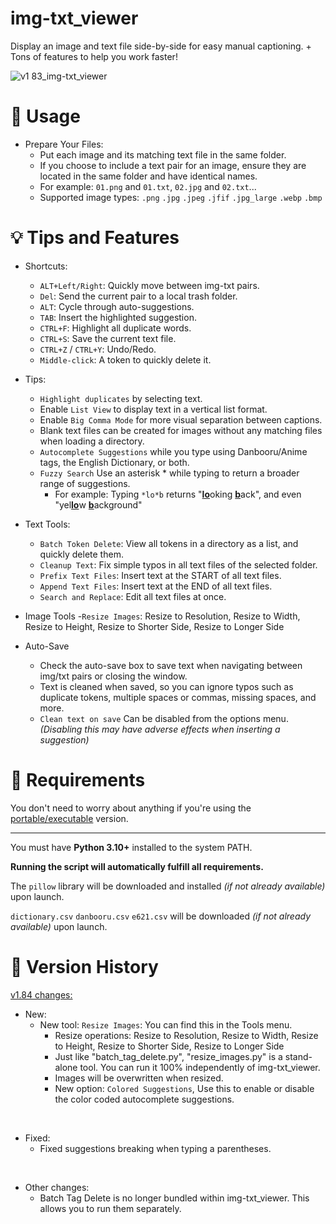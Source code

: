 # img-txt_viewer
Display an image and text file side-by-side for easy manual captioning. + Tons of features to help you work faster!

![v1 83_img-txt_viewer](https://github.com/Nenotriple/img-txt_viewer/assets/70049990/0c98427f-bbe7-478c-8972-a10a7df0fd86)

# 📝 Usage

- Prepare Your Files:
  - Put each image and its matching text file in the same folder.
  - If you choose to include a text pair for an image, ensure they are located in the same folder and have identical names.
  - For example: `01.png` and `01.txt`, `02.jpg` and `02.txt`...
  - Supported image types: `.png` `.jpg` `.jpeg` `.jfif` `.jpg_large` `.webp` `.bmp`


# 💡 Tips and Features

- Shortcuts:
  - `ALT+Left/Right`: Quickly move between img-txt pairs.
  - `Del`: Send the current pair to a local trash folder.
  - `ALT`: Cycle through auto-suggestions.
  - `TAB`: Insert the highlighted suggestion.
  - `CTRL+F`: Highlight all duplicate words. 
  - `CTRL+S`: Save the current text file.
  - `CTRL+Z` / `CTRL+Y`: Undo/Redo.
  - `Middle-click`: A token to quickly delete it.

- Tips:
  - `Highlight duplicates` by selecting text.
  - Enable `List View` to display text in a vertical list format.
  - Enable `Big Comma Mode` for more visual separation between captions.
  - Blank text files can be created for images without any matching files when loading a directory.
  - `Autocomplete Suggestions` while you type using Danbooru/Anime tags, the English Dictionary, or both. 
  - `Fuzzy Search` Use an asterisk * while typing to return a broader range of suggestions.
    - For example: Typing `*lo*b` returns "<ins>**lo**</ins>oking <ins>**b**</ins>ack", and even "yel<ins>**lo**</ins>w <ins>**b**</ins>ackground"

- Text Tools:
  - `Batch Token Delete`: View all tokens in a directory as a list, and quickly delete them.
  - `Cleanup Text`: Fix simple typos in all text files of the selected folder.
  - `Prefix Text Files`: Insert text at the START of all text files.
  - `Append Text Files`: Insert text at the END of all text files.
  - `Search and Replace`: Edit all text files at once.

 - Image Tools
   -`Resize Images`: Resize to Resolution, Resize to Width, Resize to Height, Resize to Shorter Side, Resize to Longer Side

 - Auto-Save
   - Check the auto-save box to save text when navigating between img/txt pairs or closing the window.
   - Text is cleaned when saved, so you can ignore typos such as duplicate tokens, multiple spaces or commas, missing spaces, and more.
   - `Clean text on save` Can be disabled from the options menu. *(Disabling this may have adverse effects when inserting a suggestion)*

# 🚩 Requirements

You don't need to worry about anything if you're using the [portable/executable](https://github.com/Nenotriple/img-txt_viewer/releases?q=executable&expanded=true) version.

___

You must have **Python 3.10+** installed to the system PATH.

**Running the script will automatically fulfill all requirements.**

The `pillow` library will be downloaded and installed *(if not already available)* upon launch.

`dictionary.csv` `danbooru.csv` `e621.csv` will be downloaded *(if not already available)* upon launch.

# 📜 Version History

[v1.84 changes:](https://github.com/Nenotriple/img-txt_viewer/releases/tag/v1.84)

  - New:
    - New tool: `Resize Images`: You can find this in the Tools menu.
      - Resize operations: Resize to Resolution, Resize to Width, Resize to Height, Resize to Shorter Side, Resize to Longer Side
      - Just like "batch_tag_delete.py", "resize_images.py" is a stand-alone tool. You can run it 100% independently of img-txt_viewer.
      - Images will be overwritten when resized.
      - New option: `Colored Suggestions`, Use this to enable or disable the color coded autocomplete suggestions.

<br>

  - Fixed:
    - Fixed suggestions breaking when typing a parentheses.

<br>

  - Other changes:
    - Batch Tag Delete is no longer bundled within img-txt_viewer. This allows you to run them separately.

